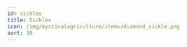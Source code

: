 ```yaml
---
id: sickles
title: Sickles
icon: /img/mysticalagriculture/items/diamond_sickle.png
sort: 30
---
```


